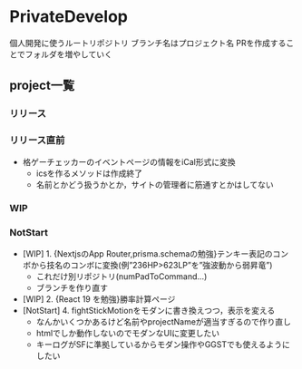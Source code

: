 # PrivateDevelop
個人開発に使うルートリポジトリ
ブランチ名はプロジェクト名
PRを作成することでフォルダを増やしていく


## project一覧
### リリース

### リリース直前
- 格ゲーチェッカーのイベントページの情報をiCal形式に変換
  - icsを作るメソッドは作成終了
  - 名前とかどう扱うかとか，サイトの管理者に筋通すとかはしてない
### WIP

### NotStart


- [WIP] 1. {NextjsのApp Router,prisma.schemaの勉強}テンキー表記のコンボから技名のコンボに変換(例”236HP>623LP”を”強波動から弱昇竜”)
  - これだけ別リポジトリ(numPadToCommand...)
  - ブランチを作り直す 
- [WIP] 2. {React 19 を勉強}勝率計算ページ
- [NotStart] 4. fightStickMotionをモダンに書き換えつつ，表示を変える
  - なんかいくつかあるけど名前やprojectNameが適当すぎるので作り直し
  - htmlでしか動作しないのでモダンなUIに変更したい
  - キーログがSFに準拠しているからモダン操作やGGSTでも使えるようにしたい 
